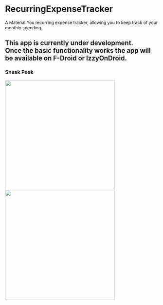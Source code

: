 # RecurringExpenseTracker
A Material You recurring expense tracker, allowing you to keep track of your monthly spending.

## This app is currently under development.<br>Once the basic functionality works the app will be available on F-Droid or IzzyOnDroid.

### Sneak Peak
<img src="https://github.com/DennisBauer/RecurringExpenseTracker/assets/37552885/dd2a8cdb-0b10-467f-ac38-5249bdfb489f" width="360"/>
<img src="https://github.com/DennisBauer/RecurringExpenseTracker/assets/37552885/019067fd-99a9-48d6-a08a-2700710a0ac3" width="360"/>

